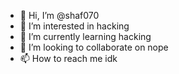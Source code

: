 - 👋 Hi, I’m @shaf070
- 👀 I’m interested in hacking
- 🌱 I’m currently learning hacking
- 💞️ I’m looking to collaborate on nope
- 📫 How to reach me idk

<!---
shaf070/shaf070 is a ✨ special ✨ repository because its `README.md` (this file) appears on your GitHub profile.
You can click the Preview link to take a look at your changes.
--->
      






